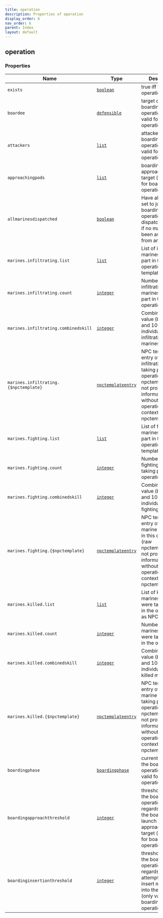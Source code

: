 ```yaml
---
title: operation
description: Properties of operation
display_order: 6
nav_order: 6
parent: Index
layout: default
---
```


## operation

### Properties

| Name | Type | Description | Origin |
|------|------|-------------|--------|
| `exists` | [`boolean`](./boolean.html) | true iff the operation exists | (this) |
| `boardee` | [`defensible`](./defensible.html) | target of a boarding operation (only valid for boarding operations) | (this) |
| `attackers` | [`list`](./list.html) | attackers of a boarding operation (only valid for boarding operations) | (this) |
| `approachingpods` | [`list`](./list.html) | boarding pods approaching the target (only valid for boarding operations) | (this) |
| `allmarinesdispatched` | [`boolean`](./boolean.html) | Have all marines set to join this this boarding operation been dispatched? (true if no marines have been assigned from any attacker) | (this) |
| `marines.infiltrating.list` | [`list`](./list.html) | List of infiltrating marines taking part in the operation as NPC templates | (this) |
| `marines.infiltrating.count` | [`integer`](./integer.html) | Number of infiltrating marines taking part in the operation | (this) |
| `marines.infiltrating.combinedskill` | [`integer`](./integer.html) | Combined skill value (between 0 and 100 per individual) of all infiltrating marines | (this) |
| `marines.infiltrating.{$npctemplate}` | [`npctemplateentry`](./npctemplateentry.html) | NPC template entry of an infiltrating marine taking part in this operation (raw npctemplates can not provide information without the operation as context - see npctemplateentry) | (this) |
| `marines.fighting.list` | [`list`](./list.html) | List of fighting marines taking part in the operation as NPC templates | (this) |
| `marines.fighting.count` | [`integer`](./integer.html) | Number of fighting marines taking part in the operation | (this) |
| `marines.fighting.combinedskill` | [`integer`](./integer.html) | Combined skill value (between 0 and 100 per individual) of all fighting marines | (this) |
| `marines.fighting.{$npctemplate}` | [`npctemplateentry`](./npctemplateentry.html) | NPC template entry of a fighting marine taking part in this operation (raw npctemplates can not provide information without the operation as context - see npctemplateentry) | (this) |
| `marines.killed.list` | [`list`](./list.html) | List of killed marines which were taking part in the operation as NPC templates | (this) |
| `marines.killed.count` | [`integer`](./integer.html) | Number of killed marines which were taking part in the operation | (this) |
| `marines.killed.combinedskill` | [`integer`](./integer.html) | Combined skill value (between 0 and 100 per individual) of all killed marines | (this) |
| `marines.killed.{$npctemplate}` | [`npctemplateentry`](./npctemplateentry.html) | NPC template entry of a killed marine which was taking part in this operation (raw npctemplates can not provide information without the operation as context - see npctemplateentry) | (this) |
| `boardingphase` | [`boardingphase`](./boardingphase.html) | current phase of the boarding operation (only valid for boarding operations) | (this) |
| `boardingapproachthreshold` | [`integer`](./integer.html) | threshold value of the boarding operation in regards to having the boarding pods launch and approach the target (only valid for boarding operations) | (this) |
| `boardinginsertionthreshold` | [`integer`](./integer.html) | threshold value of the boarding operation in regards to attempting to insert marines into the target (only valid for boarding operations) | (this) |

